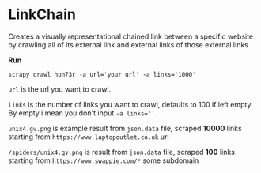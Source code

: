 # LinkChain


Creates a visually representational chained link between a specific website by crawling all of its external link and external links of those external links

**Run**

`scrapy crawl hun73r -a url='your url' -a links='1000'`

`url` is the url you want to crawl.

`links` is the number of links you want to crawl, defaults to 100 if left empty. By empty i mean you don't input `-a links=''`


`unix4.gv.png` is example result from `json.data` file, scraped **10000** links starting from `https://www.laptopoutlet.co.uk` url

`/spiders/unix4.gv.png` is result from `json.data` file, scraped **100** links starting from `https://www.swappie.com/*` some subdomain
